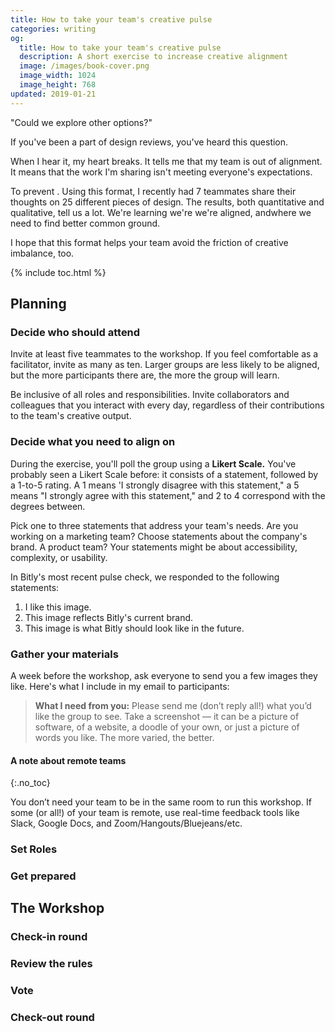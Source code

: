 ```yaml
---
title: How to take your team's creative pulse
categories: writing
og:
  title: How to take your team's creative pulse
  description: A short exercise to increase creative alignment
  image: /images/book-cover.png
  image_width: 1024 
  image_height: 768
updated: 2019-01-21
---
```

"Could we explore other options?" 

If you've been a part of design reviews, you've heard this question.

When I hear it, my heart breaks. It tells me that my team is out of alignment. It means that the work I'm sharing isn't meeting everyone's expectations.

To prevent . Using this format, I recently had 7 teammates share their thoughts on 25 different pieces of design. The results, both quantitative and qualitative, tell us a lot. We're learning we're we're aligned, andwhere we need to find better common ground.

I hope that this format helps your team avoid the friction of creative imbalance, too.

{% include toc.html %}

## Planning

### Decide who should attend

Invite at least five teammates to the workshop. If you feel comfortable as a facilitator, invite as many as ten. Larger groups are less likely to be aligned, but the more participants there are, the more the group will learn.

Be inclusive of all roles and responsibilities. Invite collaborators and colleagues that you interact with every day, regardless of their contributions to the team's creative output.

### Decide what you need to align on

During the exercise, you'll poll the group using a **Likert Scale.** You've probably seen a Likert Scale before: it consists of a statement, followed by a 1-to-5 rating. A 1 means 'I strongly disagree with this statement," a 5 means "I strongly agree with this statement," and 2 to 4 correspond with the degrees between.

Pick one to three statements that address your team's needs. Are you working on a marketing team? Choose statements about the company's brand. A product team? Your statements might be about accessibility, complexity, or usability.

In Bitly's most recent pulse check, we responded to the following statements:

1. I like this image.
2. This image reflects Bitly's current brand.
3. This image is what Bitly should look like in the future.

### Gather your materials

A week before the workshop, ask everyone to send you a few images they like. Here's what I include in my email to participants:

> **What I need from you:** Please send me (don’t reply all!) what you’d like the group to see. Take a screenshot — it can be a picture of software, of a website, a doodle of your own, or just a picture of words you like. The more varied, the better.

#### A note about remote teams
{:.no_toc}

You don’t need your team to be in the same room to run this workshop. If some (or all!) of your team is remote, use real-time feedback tools like Slack, Google Docs, and Zoom/Hangouts/Bluejeans/etc.

### Set Roles

### Get prepared

## The Workshop

### Check-in round

### Review the rules

### Vote

### Check-out round


